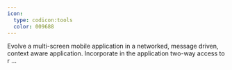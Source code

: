```yaml
---
icon:
  type: codicon:tools
  color: 009688
---
```


Evolve a multi-screen mobile application in a networked, message driven, context aware application. Incorporate in the application two-way access to r ... 
